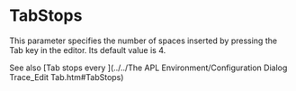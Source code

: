 # TabStops

This parameter specifies the number of spaces inserted by pressing the Tab key in the editor. Its default value is 4.

See also [Tab stops every ](../../The APL Environment/Configuration Dialog Trace_Edit Tab.htm#TabStops)
